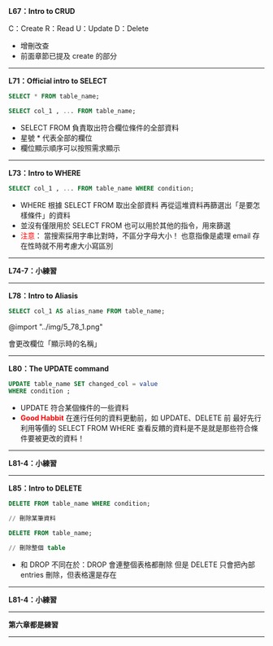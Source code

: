 **L67：Intro to CRUD**

C：Create
R：Read
U：Update
D：Delete

* 增刪改查
* 前面章節已提及 create 的部分

---

**L71：Official intro to SELECT**
```SQL
SELECT * FROM table_name;
```

```SQL
SELECT col_1 , ... FROM table_name;
```

* SELECT FROM 負責取出符合欄位條件的全部資料
* 星號 * 代表全部的欄位
* 欄位顯示順序可以按照需求顯示

---

**L73：Intro to WHERE**

```SQL
SELECT col_1 , ... FROM table_name WHERE condition;
```

* WHERE 根據 SELECT FROM 取出全部資料
  再從這堆資料再篩選出「是要怎樣條件」的資料
  <br/>
* 並沒有僅限用於 SELECT FROM 
  也可以用於其他的指令，用來篩選
  <br/>
* <font color="#FF0000">注意</font>：
  當搜索採用字串比對時，不區分字母大小！
  也意指像是處理 email 存在性時就不用考慮大小寫區別

---

**L74-7：小練習**

---

**L78：Intro to Aliasis**

```SQL
SELECT col_1 AS alias_name FROM table_name;
```

@import "../img/5_78_1.png"

會更改欄位「顯示時的名稱」

---

**L80：The UPDATE command**

```SQL
UPDATE table_name SET changed_col = value
WHERE condition ;
```
* UPDATE 符合某個條件的一些資料
  <br/>
* <font color="#FF0000"><b>Good Habbit</b></font>
  在進行任何的資料更動前，如 UPDATE、DELETE 前
  最好先行利用等價的 SELECT FROM WHERE 
  查看反饋的資料是不是就是那些符合條件要被更改的資料！

---

**L81-4：小練習**

---

**L85：Intro to DELETE**

```SQL
DELETE FROM table_name WHERE condition;

// 刪除某筆資料
```

```SQL
DELETE FROM table_name;

// 刪除整個 table
```

* 和 DROP 不同在於：DROP 會連整個表格都刪除
  但是 DELETE 只會把內部 entries 刪除，但表格還是存在

---

**L81-4：小練習**

---

**第六章都是練習**

---